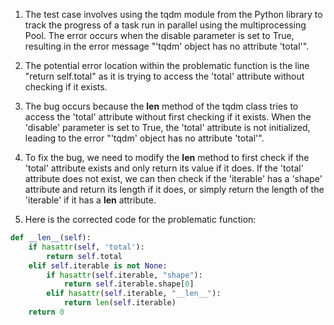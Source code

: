 1. The test case involves using the tqdm module from the Python library to track the progress of a task run in parallel using the multiprocessing Pool. The error occurs when the disable parameter is set to True, resulting in the error message "'tqdm' object has no attribute 'total'".

2. The potential error location within the problematic function is the line "return self.total" as it is trying to access the 'total' attribute without checking if it exists.

3. The bug occurs because the __len__ method of the tqdm class tries to access the 'total' attribute without first checking if it exists. When the 'disable' parameter is set to True, the 'total' attribute is not initialized, leading to the error "'tqdm' object has no attribute 'total'".

4. To fix the bug, we need to modify the __len__ method to first check if the 'total' attribute exists and only return its value if it does. If the 'total' attribute does not exist, we can then check if the 'iterable' has a 'shape' attribute and return its length if it does, or simply return the length of the 'iterable' if it has a __len__ attribute.

5. Here is the corrected code for the problematic function:

```python
def __len__(self):
    if hasattr(self, 'total'):
        return self.total
    elif self.iterable is not None:
        if hasattr(self.iterable, "shape"):
            return self.iterable.shape[0]
        elif hasattr(self.iterable, "__len__"):
            return len(self.iterable)
    return 0
```